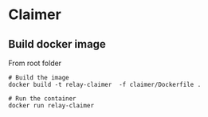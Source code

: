 # Claimer

## Build docker image

From root folder

```
# Build the image
docker build -t relay-claimer  -f claimer/Dockerfile .

# Run the container
docker run relay-claimer
```